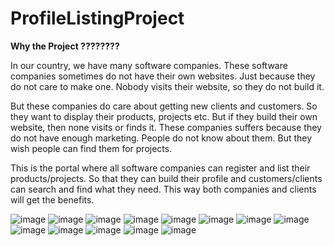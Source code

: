 # ProfileListingProject

<b>Why the Project ????????</b>

In our country, we have many software companies. These software companies sometimes do not have their own websites. Just because they do not care to make one. Nobody visits their website, so they do not build it.

But these companies do care about getting new clients and customers. So they want to display their products, projects etc. But if they build their own website, then none visits or finds it. These companies suffers because they do not have enough marketing. People do not know about them. But they wish people can find them for projects.

This is the portal where all software companies can register and list their products/projects. So that they can build their profile and customers/clients can search and find what they need. This way both companies and clients will get the benefits.




![image](https://user-images.githubusercontent.com/45895635/81464877-36bc3b80-91e7-11ea-8112-a243759c4722.png)
![image](https://user-images.githubusercontent.com/45895635/81464882-46d41b00-91e7-11ea-8d8a-86b7b811a3e2.png)
![image](https://user-images.githubusercontent.com/45895635/81464883-4b98cf00-91e7-11ea-9116-941b05e94d54.png)
![image](https://user-images.githubusercontent.com/45895635/81464888-53f10a00-91e7-11ea-8b99-f8abf1b62631.png)
![image](https://user-images.githubusercontent.com/45895635/81464889-57849100-91e7-11ea-9fc3-1cbb312a2364.png)
![image](https://user-images.githubusercontent.com/45895635/81464892-5d7a7200-91e7-11ea-8afa-55a05072c1cd.png)
![image](https://user-images.githubusercontent.com/45895635/81464910-acc0a280-91e7-11ea-8250-3c656033512f.png)
![image](https://user-images.githubusercontent.com/45895635/81464913-b21ded00-91e7-11ea-82a4-c2a5c4da8442.png)
![image](https://user-images.githubusercontent.com/45895635/81464916-b64a0a80-91e7-11ea-901c-5e8f9ae08b73.png)
![image](https://user-images.githubusercontent.com/45895635/81464938-dc6faa80-91e7-11ea-888c-7f69e5914b82.png)
![image](https://user-images.githubusercontent.com/45895635/81464970-1b9dfb80-91e8-11ea-9a92-4d3a45fdae06.png)
![image](https://user-images.githubusercontent.com/45895635/81464977-32445280-91e8-11ea-9da7-ea09b3a76cdb.png)
![image](https://user-images.githubusercontent.com/45895635/81464979-353f4300-91e8-11ea-89b5-6780a544d67d.png)


